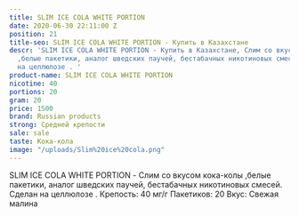 ```yaml
---
title: SLIM ICE COLA WHITE PORTION
date: 2020-06-30 22:11:00 Z
position: 21
title-seo: SLIM ICE COLA WHITE PORTION - Купить в Казахстане
descr: 'SLIM ICE COLA WHITE PORTION - Купить в Казахстане, Слим со вкусом кока-колы
  ,белые пакетики, аналог шведских паучей, бестабачных никотиновых смесей. Сделан
  на целлюлозе . '
product-name: SLIM ICE COLA WHITE PORTION
nicotine: 40
portions: 20
gram: 20
price: 1500
brand: Russian products
strong: Средней крепости
sale: sale
taste: Кока-кола
image: "/uploads/Slim%20ice%20cola.png"
---
```


SLIM ICE COLA WHITE PORTION - Слим со вкусом кока-колы ,белые пакетики, аналог шведских паучей, бестабачных никотиновых смесей. Сделан на целлюлозе . 
Крепость: 40 мг/г Пакетиков: 20 
Вкус: Свежая малина
